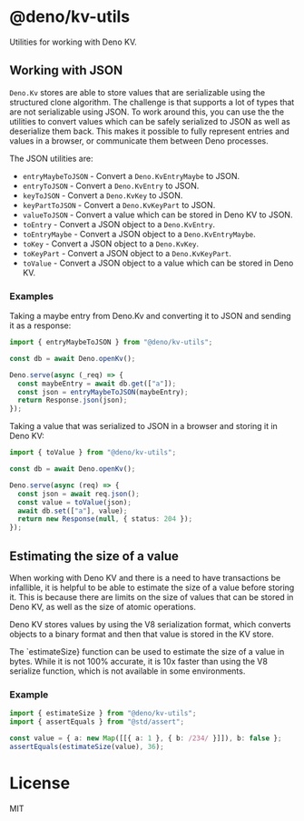 # @deno/kv-utils

Utilities for working with Deno KV.

## Working with JSON

`Deno.Kv` stores are able to store values that are serializable using the
structured clone algorithm. The challenge is that supports a lot of types that
are not serializable using JSON. To work around this, you can use the the
utilities to convert values which can be safely serialized to JSON as well as
deserialize them back. This makes it possible to fully represent entries and
values in a browser, or communicate them between Deno processes.

The JSON utilities are:

- `entryMaybeToJSON` - Convert a `Deno.KvEntryMaybe` to JSON.
- `entryToJSON` - Convert a `Deno.KvEntry` to JSON.
- `keyToJSON` - Convert a `Deno.KvKey` to JSON.
- `keyPartToJSON` - Convert a `Deno.KvKeyPart` to JSON.
- `valueToJSON` - Convert a value which can be stored in Deno KV to JSON.
- `toEntry` - Convert a JSON object to a `Deno.KvEntry`.
- `toEntryMaybe` - Convert a JSON object to a `Deno.KvEntryMaybe`.
- `toKey` - Convert a JSON object to a `Deno.KvKey`.
- `toKeyPart` - Convert a JSON object to a `Deno.KvKeyPart`.
- `toValue` - Convert a JSON object to a value which can be stored in Deno KV.

### Examples

Taking a maybe entry from Deno.Kv and converting it to JSON and sending it as a
response:

```ts ignore
import { entryMaybeToJSON } from "@deno/kv-utils";

const db = await Deno.openKv();

Deno.serve(async (_req) => {
  const maybeEntry = await db.get(["a"]);
  const json = entryMaybeToJSON(maybeEntry);
  return Response.json(json);
});
```

Taking a value that was serialized to JSON in a browser and storing it in Deno
KV:

```ts ignore
import { toValue } from "@deno/kv-utils";

const db = await Deno.openKv();

Deno.serve(async (req) => {
  const json = await req.json();
  const value = toValue(json);
  await db.set(["a"], value);
  return new Response(null, { status: 204 });
});
```

## Estimating the size of a value

When working with Deno KV and there is a need to have transactions be
infallible, it is helpful to be able to estimate the size of a value before
storing it. This is because there are limits on the size of values that can be
stored in Deno KV, as well as the size of atomic operations.

Deno KV stores values by using the V8 serialization format, which converts
objects to a binary format and then that value is stored in the KV store.

The `estimateSize} function can be used to estimate the size of a value in
bytes. While it is not 100% accurate, it is 10x faster than using the V8
serialize function, which is not available in some environments.

### Example

```ts
import { estimateSize } from "@deno/kv-utils";
import { assertEquals } from "@std/assert";

const value = { a: new Map([[{ a: 1 }, { b: /234/ }]]), b: false };
assertEquals(estimateSize(value), 36);
```

# License

MIT
